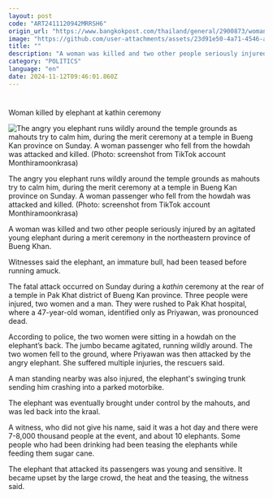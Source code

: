 ```yaml
---
layout: post
code: "ART2411120942MRRSH6"
origin_url: "https://www.bangkokpost.com/thailand/general/2900873/woman-killed-by-elephant-at-kathin-ceremony"
image: "https://github.com/user-attachments/assets/23d91e50-4a71-4546-ab9b-6311c5a76ff9"
title: ""
description: "A woman was killed and two other people seriously injured by an agitated young elephant during a merit ceremony in the northeastern province of Bueng Khan."
category: "POLITICS"
language: "en"
date: 2024-11-12T09:46:01.860Z
---
```


# 

Woman killed by elephant at kathin ceremony

![The angry you elephant runs wildly around the temple grounds as mahouts try to calm him, during the merit ceremony at a temple in Bueng Kan province on Sunday. A woman passenger who fell from the howdah was attacked and killed. (Photo: screenshot from TikTok account Monthiramoonkrasa)](https://github.com/user-attachments/assets/369216e3-fe28-4a2a-b278-5c9cfa8ea965)

The angry you elephant runs wildly around the temple grounds as mahouts try to calm him, during the merit ceremony at a temple in Bueng Kan province on Sunday. A woman passenger who fell from the howdah was attacked and killed. (Photo: screenshot from TikTok account Monthiramoonkrasa)

A woman was killed and two other people seriously injured by an agitated young elephant during a merit ceremony in the northeastern province of Bueng Khan.

Witnesses said the elephant, an immature bull, had been teased before running amuck.

The fatal attack occurred on Sunday during a _kathin_ ceremony at the rear of a temple in Pak Khat district of Bueng Kan province. Three people were injured, two women and a man. They were rushed to Pak Khat hospital, where a 47-year-old woman, identified only as Priyawan, was pronounced dead.

According to police, the two women were sitting in a howdah on the elephant’s back. The jumbo became agitated, running wildly around. The two women fell to the ground, where Priyawan was then attacked by the angry elephant. She suffered multiple injuries, the rescuers said.

A man standing nearby was also injured, the elephant's swinging trunk sending him crashing into a parked motorbike.

The elephant was eventually brought under control by the mahouts, and was led back into the kraal. 

A witness, who did not give his name, said it was a hot day and there were 7-8,000 thousand people at the event, and about 10 elephants. Some people who had been drinking had been teasing the elephants while feeding them sugar cane. 

The elephant that attacked its passengers was young and sensitive. It became upset by the large crowd, the heat and the teasing, the witness said.